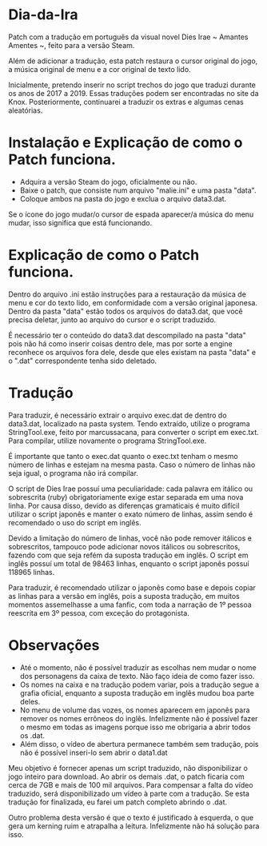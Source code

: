 # Dia-da-Ira

Patch com a tradução em português da visual novel Dies Irae ~ Amantes Amentes ~, feito para a versão Steam.

Além de adicionar a tradução, esta patch restaura o cursor original do jogo, a música original de menu e a cor original de texto lido.

Inicialmente, pretendo inserir no script trechos do jogo que traduzi durante os anos de 2017 a 2019. Essas traduções podem ser encontradas no site da Knox.
Posteriormente, continuarei a traduzir os extras e algumas cenas aleatórias.

# Instalação e Explicação de como o Patch funciona.

- Adquira a versão Steam do jogo, oficialmente ou não.
- Baixe o patch, que consiste num arquivo "malie.ini" e uma pasta "data".
- Coloque ambos na pasta do jogo e exclua o arquivo data3.dat.

Se o ícone do jogo mudar/o cursor de espada aparecer/a música do menu mudar, isso significa que está funcionando.

# Explicação de como o Patch funciona.

Dentro do arquivo .ini estão instruções para a restauração da música de menu e cor do texto lido, em conformidade com a versão original japonesa.
Dentro da pasta "data" estão todos os arquivos do data3.dat, que você precisa deletar, junto ao arquivo do cursor e o script traduzido.

É necessário ter o conteúdo do data3.dat descompilado na pasta "data" pois não há como inserir coisas dentro dele, mas por sorte a engine reconhece os arquivos fora dele, desde que eles existam na pasta "data" e o ".dat" correspondente tenha sido deletado.


# Tradução

Para traduzir, é necessário extrair o arquivo exec.dat de dentro do data3.dat, localizado na pasta system.
Tendo extraído, utilize o programa StringTool.exe, feito por marcussacana, para converter o script em exec.txt.
Para compilar, utilize novamente o programa StringTool.exe.

É importante que tanto o exec.dat quanto o exec.txt tenham o mesmo número de linhas e estejam na mesma pasta.
Caso o número de linhas não seja igual, o programa não irá compilar.

O script de Dies Irae possuí uma peculiaridade: cada palavra em itálico ou sobrescrita (ruby) obrigatoriamente exige estar separada em uma nova linha. 
Por causa disso, devido as diferenças gramaticais é muito difícil utilizar o script japonês e manter o exato número de linhas, assim sendo é recomendado o uso do script em inglês.

Devido a limitação do número de linhas, você não pode remover itálicos e sobrescritos, tampouco pode adicionar novos itálicos ou sobrescritos, fazendo com que seja refém da suposta tradução em inglês.
O script em inglês possuí um total de 98463 linhas, enquanto o script japonês possuí 118965 linhas.

Para traduzir, é recomendado utilizar o japonês como base e depois copiar as linhas para a versão em inglês, pois a suposta tradução, em muitos momentos assemelhasse a uma fanfic, com toda a narração de 1º pessoa reescrita em 3º pessoa, com exceção do protagonista.

# Observações

- Até o momento, não é possível traduzir as escolhas nem mudar o nome dos personagens da caixa de texto. Não faço ideia de como fazer isso.
- Os nomes na caixa e na tradução podem variar, pois a tradução segue a grafia oficial, enquanto a suposta tradução em inglês mudou boa parte deles.
- No menu de volume das vozes, os nomes aparecem em japonês para remover os nomes errôneos do inglês. Infelizmente não é possível fazer o mesmo em todas as imagens porque isso me obrigaria a abrir todos os .dat.
- Além disso, o vídeo de abertura permanece também sem tradução, pois não é possível inseri-lo sem abrir o data1.dat

Meu objetivo é fornecer apenas um script traduzido, não disponibilizar o jogo inteiro para download. Ao abrir os demais .dat, o patch ficaria com cerca de 7GB e mais de 100 mil arquivos.
Para compensar a falta do vídeo traduzido, será disponibilizado um vídeo à parte com a tradução. Se esta tradução for finalizada, eu farei um patch completo abrindo o .dat. 

Outro problema desta versão é que o texto é justificado à esquerda, o que gera um kerning ruim e atrapalha a leitura.
Infelizmente não há solução para isso.
